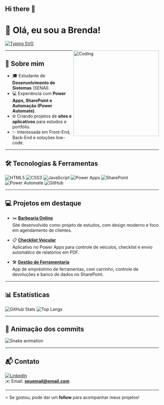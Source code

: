 ## Hi there 👋

<!--
**ks-12345/ks-12345** is a ✨ _special_ ✨ repository because its `README.md` (this file) appears on your GitHub profile.

Here are some ideas to get you started:

- 🔭 I’m currently working on ...
- 🌱 I’m currently learning ...
- 👯 I’m looking to collaborate on ...
- 🤔 I’m looking for help with ...
- 💬 Ask me about ...
- 📫 How to reach me: ...
- 😄 Pronouns: ...
- ⚡ Fun fact: ...
-->
# 👋 Olá, eu sou a Brenda!  

[![Typing SVG](https://readme-typing-svg.herokuapp.com/?lines=Estudante+de+Desenvolvimento+de+Sistemas;Apaixonada+por+Tecnologia;Construindo+meu+Portfólio+🚀)](https://git.io/typing-svg)

<img align="right" alt="Coding" width="280" src="https://media.giphy.com/media/qgQUggAC3Pfv687qPC/giphy.gif">

---

## 🚀 Sobre mim
- 🎓 Estudante de **Desenvolvimento de Sistemas** (SENAI).  
- 💻 Experiência com **Power Apps, SharePoint e Automação (Power Automate)**.  
- 🌐 Criando projetos de **sites e aplicativos** para estudos e portfólio.  
- ✨ Interessada em Front-End, Back-End e soluções low-code.  

---

## 🛠 Tecnologias & Ferramentas

![HTML5](https://img.shields.io/badge/HTML5-E34F26?style=for-the-badge&logo=html5&logoColor=white)
![CSS3](https://img.shields.io/badge/CSS3-1572B6?style=for-the-badge&logo=css3&logoColor=white)
![JavaScript](https://img.shields.io/badge/JavaScript-F7DF1E?style=for-the-badge&logo=javascript&logoColor=black)
![Power Apps](https://img.shields.io/badge/Power%20Apps-742774?style=for-the-badge&logo=powerapps&logoColor=white)
![SharePoint](https://img.shields.io/badge/SharePoint-0078d4?style=for-the-badge&logo=Microsoft-SharePoint&logoColor=white)
![Power Automate](https://img.shields.io/badge/Power%20Automate-0066FF?style=for-the-badge&logo=powerautomate&logoColor=white)
![GitHub](https://img.shields.io/badge/GitHub-000?style=for-the-badge&logo=github&logoColor=white)

---

## 💻 Projetos em destaque

- ✂️ [**Barbearia Online**](https://github.com/SEUUSUARIO/barbearia)  
  Site desenvolvido como projeto de estudos, com design moderno e foco em agendamento de clientes.  

- 📋 [**Checklist Veicular**](https://github.com/SEUUSUARIO/checklist-veicular)  
  Aplicativo no Power Apps para controle de veículos, checklist e envio automático de relatórios em PDF.  

- 🛠 [**Gestão de Ferramentaria**](https://github.com/SEUUSUARIO/ferramentaria-app)  
  App de empréstimo de ferramentas, com carrinho, controle de devoluções e banco de dados no SharePoint.  

---

## 📊 Estatísticas

![GitHub Stats](https://github-readme-stats.vercel.app/api?username=SEUUSUARIO&show_icons=true&theme=tokyonight&count_private=true)
![Top Langs](https://github-readme-stats.vercel.app/api/top-langs/?username=SEUUSUARIO&layout=compact&theme=tokyonight)

---

## 🐍 Animação dos commits
![Snake animation](https://github.com/SEUUSUARIO/SEUUSUARIO/blob/output/github-contribution-grid-snake.svg)

---

## 📬 Contato
[![LinkedIn](https://img.shields.io/badge/LinkedIn-0077B5?style=for-the-badge&logo=linkedin&logoColor=white)](https://linkedin.com/in/SEULINKEDIN)  
✉️ Email: **seuemail@email.com**

---
⭐ Se gostou, pode dar um **follow** para acompanhar meus projetos!
